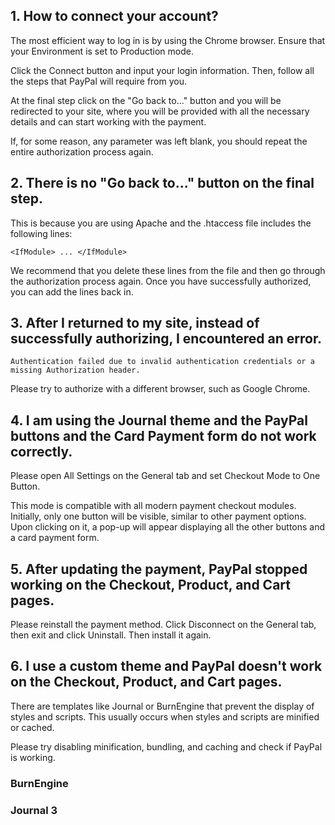 ## 1. How to connect your account?
The most efficient way to log in is by using the Chrome browser. Ensure that your Environment is set to Production mode. 

Click the Connect button and input your login information. Then, follow all the steps that PayPal will require from you.

At the final step click on the "Go back to..." button and you will be redirected to your site, where you will be provided with all the necessary details and can start working with the payment.

If, for some reason, any parameter was left blank, you should repeat the entire authorization process again.

## 2. There is no "Go back to..." button on the final step.
This is because you are using Apache and the .htaccess file includes the following lines:
``` nginx
<IfModule> ... </IfModule>
```
We recommend that you delete these lines from the file and then go through the authorization process again. Once you have successfully authorized, you can add the lines back in.

## 3. After I returned to my site, instead of successfully authorizing, I encountered an error.
```
Authentication failed due to invalid authentication credentials or a missing Authorization header.
```
Please try to authorize with a different browser, such as Google Chrome.

## 4. I am using the Journal theme and the PayPal buttons and the Card Payment form do not work correctly.
Please open All Settings on the General tab and set Checkout Mode to One Button.

This mode is compatible with all modern payment checkout modules. Initially, only one button will be visible, similar to other payment options. Upon clicking on it, a pop-up will appear displaying all the other buttons and a card payment form.

## 5. After updating the payment, PayPal stopped working on the Checkout, Product, and Cart pages.
Please reinstall the payment method. Click Disconnect on the General tab, then exit and click Uninstall. Then install it again.

## 6. I use a custom theme and PayPal doesn't work on the Checkout, Product, and Cart pages.
There are templates like Journal or BurnEngine that prevent the display of styles and scripts. This usually occurs when styles and scripts are minified or cached.

Please try disabling minification, bundling, and caching and check if PayPal is working.

### BurnEngine

### Journal 3




